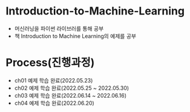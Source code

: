 # Introduction-to-Machine-Learning
- 머신러닝을 파이썬 라이브러를 통해 공부
- 책 Introduction to Machine Learning의 예제를 공부

# Process(진행과정)
- ch01 예제 학습 완료(2022.05.23)
- ch02 예제 학습 완료(2022.05.25 ~ 2022.05.30)
- ch03 예제 학습 완료(2022.06.14 ~ 2022.06.16)
- ch04 예제 학습 완료(2022.06.20)
